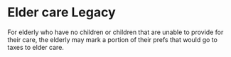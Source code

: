 # Elder care Legacy

For elderly who have no children or children that are unable to provide for their care, the elderly may mark a portion of their prefs that would go to taxes to elder care.
